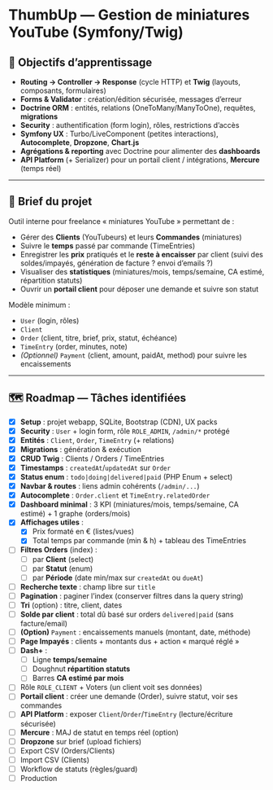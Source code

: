 # ThumbUp — Gestion de miniatures YouTube (Symfony/Twig)

## 🎯 Objectifs d’apprentissage

* **Routing → Controller → Response** (cycle HTTP) et **Twig** (layouts, composants, formulaires)
* **Forms & Validator** : création/édition sécurisée, messages d’erreur
* **Doctrine ORM** : entités, relations (OneToMany/ManyToOne), requêtes, **migrations**
* **Security** : authentification (form login), rôles, restrictions d’accès
* **Symfony UX** : Turbo/LiveComponent (petites interactions), **Autocomplete**, **Dropzone**, **Chart.js**
* **Agrégations & reporting** avec Doctrine pour alimenter des **dashboards**
* **API Platform** (+ Serializer) pour un portail client / intégrations, **Mercure** (temps réel)

---

## 🧾 Brief du projet

Outil interne pour freelance « miniatures YouTube » permettant de :

* Gérer des **Clients** (YouTubeurs) et leurs **Commandes** (miniatures)
* Suivre le **temps** passé par commande (TimeEntries)
* Enregistrer les **prix** pratiqués et le **reste à encaisser** par client (suivi des soldes/impayés, génération de facture ? envoi d’emails ?)
* Visualiser des **statistiques** (miniatures/mois, temps/semaine, CA estimé, répartition statuts)
* Ouvrir un **portail client** pour déposer une demande et suivre son statut

Modèle minimum :

* `User` (login, rôles)
* `Client`
* `Order` (client, titre, brief, prix, statut, échéance)
* `TimeEntry` (order, minutes, note)
* *(Optionnel)* `Payment` (client, amount, paidAt, method) pour suivre les encaissements

---
## 🗺️ Roadmap — Tâches identifiées

* [x] **Setup** : projet webapp, SQLite, Bootstrap (CDN), UX packs
* [x] **Security** : `User` + login form, rôle `ROLE_ADMIN`, `/admin/*` protégé
* [x] **Entités** : `Client`, `Order`, `TimeEntry` (+ relations)
* [x] **Migrations** : génération & exécution
* [x] **CRUD Twig** : Clients / Orders / TimeEntries
* [x] **Timestamps** : `createdAt`/`updatedAt` sur `Order`
* [x] **Status enum** : `todo|doing|delivered|paid` (PHP Enum + select)
* [x] **Navbar & routes** : liens admin cohérents (`/admin/...`)
* [x] **Autocomplete** : `Order.client` et `TimeEntry.relatedOrder`
* [x] **Dashboard minimal** : 3 KPI (miniatures/mois, temps/semaine, CA estimé) + 1 graphe (orders/mois)
* [x] **Affichages utiles** :
  * [x] Prix formaté en € (listes/vues)
  * [x] Total temps par commande (min & h) + tableau des TimeEntries
* [ ] **Filtres Orders** (index) :
  * [ ] par **Client** (select)
  * [ ] par **Statut** (enum)
  * [ ] par **Période** (date min/max sur `createdAt` ou `dueAt`)
* [ ] **Recherche texte** : champ libre sur `title`
* [ ] **Pagination** : paginer l’index (conserver filtres dans la query string)
* [ ] **Tri** (option) : titre, client, dates
* [ ] **Solde par client** : total dû basé sur orders `delivered|paid` (sans facture/email)
* [ ] **(Option)** `Payment` : encaissements manuels (montant, date, méthode)
* [ ] **Page Impayés** : clients + montants dus + action « marqué réglé »
* [ ] **Dash+** :
  * [ ] Ligne **temps/semaine**
  * [ ] Doughnut **répartition statuts**
  * [ ] Barres **CA estimé par mois**
* [ ] Rôle `ROLE_CLIENT` + Voters (un client voit ses données)
* [ ] **Portail client** : créer une demande (Order), suivre statut, voir ses commandes
* [ ] **API Platform** : exposer `Client`/`Order`/`TimeEntry` (lecture/écriture sécurisée)
* [ ] **Mercure** : MAJ de statut en temps réel (option)
* [ ] **Dropzone** sur brief (upload fichiers)
* [ ] Export CSV (Orders/Clients)
* [ ] Import CSV (Clients)
* [ ] Workflow de statuts (règles/guard)
* [ ] Production
